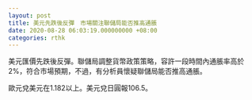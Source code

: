 ```yaml
---
layout: post
title: 美元先跌後反彈　市場關注聯儲局能否推高通脹
date: 2020-08-28 06:03:19.000000000 +08:00
categories: rthk
---
```


美元匯價先跌後反彈。聯儲局調整貨幣政策策略，容許一段時間內通脹率高於2%，符合市場預期，不過，有分析員懷疑聯儲局能否推高通脹。

歐元兌美元在1.182以上。美元兌日圓報106.5。

